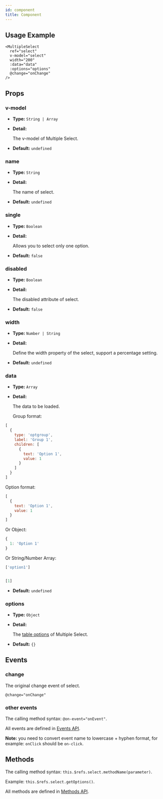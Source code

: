 ```yaml
---
id: component
title: Component
---
```


<div id="codefund"></div>

## Usage Example

```vue
<MultipleSelect
  ref="select"
  v-model="select"
  width="200"
  :data="data"
  :options="options"
  @change="onChange"
/>
```

## Props

### v-model

- **Type:** `String | Array`

- **Detail:**

  The v-model of Multiple Select.

- **Default:** `undefined`

### name

- **Type:** `String`

- **Detail:**

  The name of select.

- **Default:** `undefined`

### single

- **Type:** `Boolean`

- **Detail:**

  Allows you to select only one option.

- **Default:** `false`

### disabled

- **Type:** `Boolean`

- **Detail:**

  The disabled attribute of select.

- **Default:** `false`

### width

- **Type:** `Number | String`

- **Detail:**

  Define the width property of the select, support a percentage setting.

- **Default:** `undefined`

### data

- **Type:** `Array`

- **Detail:**

  The data to be loaded.

  Group format:

```js
[
  {
    type: 'optgroup',
    label: 'Group 1',
    children: [
      {
        text: 'Option 1',
        value: 1
      }
    ]
  }
]
```

Option format:

```js
[
  {
    text: 'Option 1',
    value: 1
  }
]
```

Or Object:

```js
{
  1: 'Option 1'
}
```

Or String/Number Array:

```js
['option1']


[1]
```

- **Default:** `undefined`

### options

- **Type:** `Object`

- **Detail:**

  The [table options](/docs/en/options) of Multiple Select.

- **Default:** `{}`

## Events

### change

The original change event of select.

```
@change="onChange"
```

### other events

The calling method syntax: `@on-event="onEvent"`.

All events are defined in [Events API](/docs/en/events/).

**Note:** you need to convert event name to lowercase + hyphen format, for example: `onClick` should be `on-click`.

## Methods

The calling method syntax: `this.$refs.select.methodName(parameter)`.

Example: `this.$refs.select.getOptions()`.

All methods are defined in [Methods API](/docs/en/methods/).
